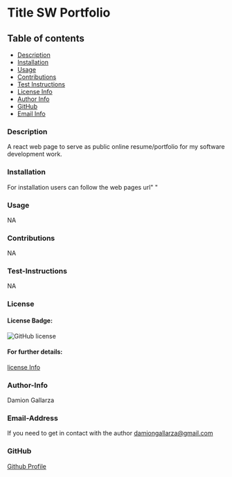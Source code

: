 # Title SW Portfolio

  ## Table of contents
  - [Description](#description)
  - [Installation](#installation)
  - [Usage](#usage)
  - [Contributions](#contributions)
  - [Test Instructions](#test-instructions)
  - [License Info](#license)
  - [Author Info](#author-info)
  - [GitHub](#GitHub)
  - [Email Info](#email-address)




  ### Description
  A react web page to serve as public online resume/portfolio for my software development work.

  ### Installation 
  For installation users can follow the web pages url" "

  ### Usage 
  NA

  ### Contributions
  NA

  ### Test-Instructions
  NA

  ### License
  #### License Badge:
  ![GitHub license](https://img.shields.io/badge/license-None-blue.svg)
  #### For further details:
  [license Info](https://choosealicense.com/licenses/)

  ### Author-Info
  Damion Gallarza

  ### Email-Address
  If you need to get in contact with the author
  damiongallarza@gmail.com

  

  ### GitHub
  [Github Profile](https://github.com/DamionG22)